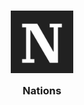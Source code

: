 <h3 align="center">
	<img src="../assets/logos/new_nations_logo.png" width="100" alt="Logo"/><br/>
	<img src="../assets/misc/transparent.png" height="30" width="0px"/>
	Nations
	<img src="../assets/misc/transparent.png" height="30" width="0px"/>
</h3>